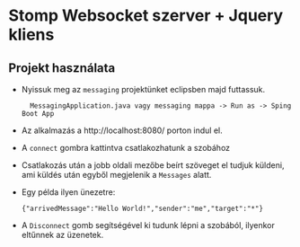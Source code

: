 # Stomp Websocket szerver + Jquery kliens
## Projekt használata
* Nyissuk meg az `messaging` projektünket eclipsben majd futtassuk.

        MessagingApplication.java vagy messaging mappa -> Run as -> Sping Boot App

* Az alkalmazás a http://localhost:8080/ porton indul el.
* A `connect` gombra kattintva csatlakozhatunk a szobához
* Csatlakozás után a jobb oldali mezőbe beírt szöveget el tudjuk küldeni, ami küldés után egyből megjelenik a `Messages` alatt.
* Egy példa ilyen ünezetre:

      {"arrivedMessage":"Hello World!","sender":"me","target":"*"}
      
* A `Disconnect` gomb segítségével ki tudunk lépni a szobából, ilyenkor eltűnnek az üzenetek.